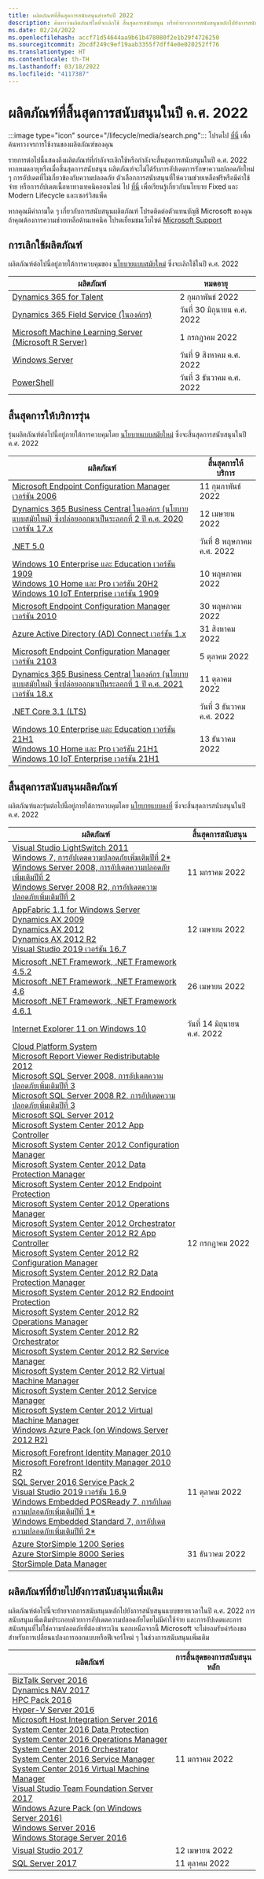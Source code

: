 ```yaml
---
title: ผลิตภัณฑ์ที่สิ้นสุดการสนับสนุนสำหรับปี 2022
description: ค้นหาว่าผลิตภัณฑ์ใดที่จะเลิกใช้ สิ้นสุดการสนับสนุน หรือย้ายจากการสนับสนุนหลักไปยังการสนับสนุนแบบขยายเวลาในปี ค.ศ. 2022
ms.date: 02/24/2022
ms.openlocfilehash: accf71d54644aa9b61b478080f2e1b29f4726250
ms.sourcegitcommit: 2bcdf249c9ef19aab3355f7dff4e0e020252ff76
ms.translationtype: HT
ms.contentlocale: th-TH
ms.lasthandoff: 03/18/2022
ms.locfileid: "4117387"
---
```

# <a name="products-ending-support-in-2022"></a>ผลิตภัณฑ์ที่สิ้นสุดการสนับสนุนในปี ค.ศ. 2022

:::image type="icon" source="/lifecycle/media/search.png":::
โปรดไป [ที่นี่](/lifecycle/products/) เพื่อค้นหาวงจรการใช้งานของผลิตภัณฑ์ของคุณ

รายการต่อไปนี้แสดงถึงผลิตภัณฑ์ที่กำลังจะเลิกใช้หรือกำลังจะสิ้นสุดการสนับสนุนในปี ค.ศ. 2022 หากหมดอายุหรือเมื่อสิ้นสุดการสนับสนุน ผลิตภัณฑ์จะไม่ได้รับการอัปเดตการรักษาความปลอดภัยใหม่ ๆ การอัปเดตที่ไม่เกี่ยวข้องกับความปลอดภัย ตัวเลือกการสนับสนุนที่ให้ความช่วยเหลือฟรีหรือมีค่าใช้จ่าย หรือการอัปเดตเนื้อหาทางเทคนิคออนไลน์ ไป [ที่นี่](/lifecycle/overview/product-end-of-support-overview) เพื่อเรียนรู้เกี่ยวกับนโยบาย Fixed และ Modern Lifecycle และเซอร์วิสแพ็ค

หากคุณมีคำถามใด ๆ เกี่ยวกับการสนับสนุนผลิตภัณฑ์ โปรดติดต่อตัวแทนบัญชี Microsoft ของคุณ ถ้าคุณต้องการความช่วยเหลือด้านเทคนิค โปรดเยี่ยมชมเว็บไซต์ [Microsoft Support](https://support.microsoft.com/contactus/?ws=support)

## <a name="product-retirements"></a>การเลิกใช้ผลิตภัณฑ์

ผลิตภัณฑ์ต่อไปนี้อยู่ภายใต้การควบคุมของ [นโยบายแบบสมัยใหม่](/lifecycle/policies/modern) ซึ่งจะเลิกใช้ในปี ค.ศ. 2022

| ผลิตภัณฑ์ | หมดอายุ |
| --- | --- |
| [Dynamics 365 for Talent](/lifecycle/products/dynamics-365-for-talent?branch=live)<br> | 2 กุมภาพันธ์ 2022 |
| [Dynamics 365 Field Service (ในองค์กร)](/lifecycle/products/dynamics-365-field-service-onpremises?branch=live)<br> | วันที่ 30 มิถุนายน ค.ศ. 2022 |
| [Microsoft Machine Learning Server (Microsoft R Server)](/lifecycle/products/microsoft-machine-learning-server-microsoft-r-server?branch=live)<br> | 1 กรกฎาคม 2022 |
| [Windows Server](/lifecycle/products/windows-server?branch=live)<br> | วันที่ 9 สิงหาคม ค.ศ. 2022 |
| [PowerShell](/lifecycle/products/powershell?branch=live)<br> | วันที่ 3 ธันวาคม ค.ศ. 2022 |


## <a name="release-end-of-servicing"></a>สิ้นสุดการให้บริการรุ่น

รุ่นผลิตภัณฑ์ต่อไปนี้อยู่ภายใต้การควบคุมโดย [นโยบายแบบสมัยใหม่](/lifecycle/policies/modern) ซึ่งจะสิ้นสุดการสนับสนุนในปี ค.ศ. 2022

| ผลิตภัณฑ์ | สิ้นสุดการให้บริการ |
| --- | --- |
| [Microsoft Endpoint Configuration Manager เวอร์ชัน 2006](/lifecycle/products/microsoft-endpoint-configuration-manager?branch=live)<br> | 11 กุมภาพันธ์ 2022 |
| [Dynamics 365 Business Central ในองค์กร (นโยบายแบบสมัยใหม่) ซึ่งปล่อยออกมาเป็นระลอกที่ 2 ปี ค.ศ. 2020 เวอร์ชัน 17.x](/lifecycle/products/dynamics-365-business-central-onpremises-modern-policy?branch=live)<br> | 12 เมษายน 2022 |
| [.NET 5.0](/lifecycle/products/microsoft-net-and-net-core?branch=live)<br> | วันที่ 8 พฤษภาคม ค.ศ. 2022 |
| [Windows 10 Enterprise และ Education เวอร์ชัน 1909](/lifecycle/products/windows-10-enterprise-and-education?branch=live)<br>[Windows 10 Home และ Pro เวอร์ชัน 20H2](/lifecycle/products/windows-10-home-and-pro?branch=live)<br>[Windows 10 IoT Enterprise เวอร์ชัน 1909](/lifecycle/products/windows-10-iot-enterprise?branch=live)<br> | 10 พฤษภาคม 2022 |
| [Microsoft Endpoint Configuration Manager เวอร์ชัน 2010](/lifecycle/products/microsoft-endpoint-configuration-manager?branch=live)<br> | 30 พฤษภาคม 2022 |
| [Azure Active Directory (AD) Connect เวอร์ชัน 1.x](/lifecycle/products/azure-active-directory-ad-connect?branch=live)<br> | 31 สิงหาคม 2022 |
| [Microsoft Endpoint Configuration Manager เวอร์ชัน 2103](/lifecycle/products/microsoft-endpoint-configuration-manager?branch=live)<br> | 5 ตุลาคม 2022 |
| [Dynamics 365 Business Central ในองค์กร (นโยบายแบบสมัยใหม่) ซึ่งปล่อยออกมาเป็นระลอกที่ 1 ปี ค.ศ. 2021 เวอร์ชัน 18.x](/lifecycle/products/dynamics-365-business-central-onpremises-modern-policy?branch=live)<br> | 11 ตุลาคม 2022 |
| [.NET Core 3.1 (LTS)](/lifecycle/products/microsoft-net-and-net-core?branch=live)<br> | วันที่ 3 ธันวาคม ค.ศ. 2022 |
| [Windows 10 Enterprise และ Education เวอร์ชัน 21H1](/lifecycle/products/windows-10-enterprise-and-education?branch=live)<br>[Windows 10 Home และ Pro เวอร์ชัน 21H1](/lifecycle/products/windows-10-home-and-pro?branch=live)<br>[Windows 10 IoT Enterprise เวอร์ชัน 21H1](/lifecycle/products/windows-10-iot-enterprise?branch=live)<br> | 13 ธันวาคม 2022 |


## <a name="products-reaching-end-of-support"></a>สิ้นสุดการสนับสนุนผลิตภัณฑ์

ผลิตภัณฑ์และรุ่นต่อไปนี้อยู่ภายใต้การควบคุมโดย [นโยบายแบบคงที่](/lifecycle/policies/fixed) ซึ่งจะสิ้นสุดการสนับสนุนในปี ค.ศ. 2022

| ผลิตภัณฑ์ | สิ้นสุดการสนับสนุน |
| --- | --- |
| [Visual Studio LightSwitch 2011](/lifecycle/products/visual-studio-lightswitch-2011?branch=live)<br>[Windows 7, การอัปเดตความปลอดภัยเพิ่มเติมปีที่ 2*](/lifecycle/products/windows-7?branch=live)<br>[Windows Server 2008, การอัปเดตความปลอดภัยเพิ่มเติมปีที่ 2](/lifecycle/products/windows-server-2008?branch=live)<br>[Windows Server 2008 R2, การอัปเดตความปลอดภัยเพิ่มเติมปีที่ 2](/lifecycle/products/windows-server-2008-r2?branch=live)<br> | 11 มกราคม 2022 |
| [AppFabric 1.1 for Windows Server](/lifecycle/products/appfabric-11-for-windows-server?branch=live)<br>[Dynamics AX 2009](/lifecycle/products/dynamics-ax-2009?branch=live)<br>[Dynamics AX 2012](/lifecycle/products/dynamics-ax-2012?branch=live)<br>[Dynamics AX 2012 R2](/lifecycle/products/dynamics-ax-2012-r2?branch=live)<br>[Visual Studio 2019 เวอร์ชัน 16.7](/lifecycle/products/visual-studio-2019?branch=live)<br> | 12 เมษายน 2022 |
| [Microsoft .NET Framework, .NET Framework 4.5.2](/lifecycle/products/microsoft-net-framework?branch=live)<br>[Microsoft .NET Framework, .NET Framework 4.6](/lifecycle/products/microsoft-net-framework?branch=live)<br>[Microsoft .NET Framework, .NET Framework 4.6.1](/lifecycle/products/microsoft-net-framework?branch=live)<br> | 26 เมษายน 2022 |
| [Internet Explorer 11 on Windows 10](/lifecycle/products/internet-explorer-11-on-windows-10?branch=live)<br> | วันที่ 14 มิถุนายน ค.ศ. 2022 |
| [Cloud Platform System](/lifecycle/products/cloud-platform-system?branch=live)<br>[Microsoft Report Viewer Redistributable 2012](/lifecycle/products/microsoft-report-viewer-redistributable-2012?branch=live)<br>[Microsoft SQL Server 2008, การอัปเดตความปลอดภัยเพิ่มเติมปีที่ 3](/lifecycle/products/microsoft-sql-server-2008?branch=live)<br>[Microsoft SQL Server 2008 R2, การอัปเดตความปลอดภัยเพิ่มเติมปีที่ 3](/lifecycle/products/microsoft-sql-server-2008-r2?branch=live)<br>[Microsoft SQL Server 2012](/lifecycle/products/microsoft-sql-server-2012?branch=live)<br>[Microsoft System Center 2012 App Controller](/lifecycle/products/microsoft-system-center-2012-app-controller?branch=live)<br>[Microsoft System Center 2012 Configuration Manager](/lifecycle/products/microsoft-system-center-2012-configuration-manager?branch=live)<br>[Microsoft System Center 2012 Data Protection Manager](/lifecycle/products/microsoft-system-center-2012-data-protection-manager?branch=live)<br>[Microsoft System Center 2012 Endpoint Protection](/lifecycle/products/microsoft-system-center-2012-endpoint-protection?branch=live)<br>[Microsoft System Center 2012 Operations Manager](/lifecycle/products/microsoft-system-center-2012-operations-manager?branch=live)<br>[Microsoft System Center 2012 Orchestrator](/lifecycle/products/microsoft-system-center-2012-orchestrator?branch=live)<br>[Microsoft System Center 2012 R2 App Controller](/lifecycle/products/microsoft-system-center-2012-r2-app-controller?branch=live)<br>[Microsoft System Center 2012 R2 Configuration Manager](/lifecycle/products/microsoft-system-center-2012-r2-configuration-manager?branch=live)<br>[Microsoft System Center 2012 R2 Data Protection Manager](/lifecycle/products/microsoft-system-center-2012-r2-data-protection-manager?branch=live)<br>[Microsoft System Center 2012 R2 Endpoint Protection](/lifecycle/products/microsoft-system-center-2012-r2-endpoint-protection?branch=live)<br>[Microsoft System Center 2012 R2 Operations Manager](/lifecycle/products/microsoft-system-center-2012-r2-operations-manager?branch=live)<br>[Microsoft System Center 2012 R2 Orchestrator](/lifecycle/products/microsoft-system-center-2012-r2-orchestrator?branch=live)<br>[Microsoft System Center 2012 R2 Service Manager](/lifecycle/products/microsoft-system-center-2012-r2-service-manager?branch=live)<br>[Microsoft System Center 2012 R2 Virtual Machine Manager](/lifecycle/products/microsoft-system-center-2012-r2-virtual-machine-manager?branch=live)<br>[Microsoft System Center 2012 Service Manager](/lifecycle/products/microsoft-system-center-2012-service-manager?branch=live)<br>[Microsoft System Center 2012 Virtual Machine Manager](/lifecycle/products/microsoft-system-center-2012-virtual-machine-manager?branch=live)<br>[Windows Azure Pack (on Windows Server 2012 R2)](/lifecycle/products/windows-azure-pack-on-windows-server-2012-r2?branch=live)<br> | 12 กรกฎาคม 2022 |
| [Microsoft Forefront Identity Manager 2010](/lifecycle/products/microsoft-forefront-identity-manager-2010?branch=live)<br>[Microsoft Forefront Identity Manager 2010 R2](/lifecycle/products/microsoft-forefront-identity-manager-2010-r2?branch=live)<br>[SQL Server 2016 Service Pack 2](/lifecycle/products/sql-server-2016?branch=live)<br>[Visual Studio 2019 เวอร์ชัน 16.9](/lifecycle/products/visual-studio-2019?branch=live)<br>[Windows Embedded POSReady 7, การอัปเดตความปลอดภัยเพิ่มเติมปีที่ 1*](/lifecycle/products/windows-embedded-posready-7?branch=live)<br>[Windows Embedded Standard 7, การอัปเดตความปลอดภัยเพิ่มเติมปีที่ 2*](/lifecycle/products/windows-embedded-standard-7?branch=live)<br> | 11 ตุลาคม 2022 |
| [Azure StorSimple 1200 Series](/lifecycle/products/azure-storsimple-1200-series?branch=live)<br>[Azure StorSimple 8000 Series](/lifecycle/products/azure-storsimple-8000-series?branch=live)<br>[StorSimple Data Manager](/lifecycle/products/storsimple-data-manager?branch=live)<br> | 31 ธันวาคม 2022 |


## <a name="products-moving-to-extended-support"></a>ผลิตภัณฑ์ที่ย้ายไปยังการสนับสนุนเพิ่มเติม

ผลิตภัณฑ์ต่อไปนี้จะย้ายจากการสนับสนุนหลักไปยังการสนับสนุนแบบขยายเวลาในปี ค.ศ. 2022 การสนับสนุนเพิ่มเติมประกอบด้วยการอัปเดตความปลอดภัยโดยไม่มีค่าใช้จ่าย และการอัปเดตและการสนับสนุนที่ไม่ใช่ความปลอดภัยที่ต้องชำระเงิน นอกเหนือจากนี้ Microsoft จะไม่ยอมรับคำร้องขอสำหรับการเปลี่ยนแปลงการออกแบบหรือฟีเจอร์ใหม่ ๆ ในช่วงการสนับสนุนเพิ่มเติม

| ผลิตภัณฑ์ | การสิ้นสุดของการสนับสนุนหลัก |
| --- | --- |
| [BizTalk Server 2016](/lifecycle/products/biztalk-server-2016?branch=live)<br>[Dynamics NAV 2017](/lifecycle/products/dynamics-nav-2017?branch=live)<br>[HPC Pack 2016](/lifecycle/products/hpc-pack-2016?branch=live)<br>[Hyper-V Server 2016](/lifecycle/products/hyperv-server-2016?branch=live)<br>[Microsoft Host Integration Server 2016](/lifecycle/products/microsoft-host-integration-server-2016?branch=live)<br>[System Center 2016 Data Protection](/lifecycle/products/system-center-2016-data-protection?branch=live)<br>[System Center 2016 Operations Manager](/lifecycle/products/system-center-2016-operations-manager?branch=live)<br>[System Center 2016 Orchestrator](/lifecycle/products/system-center-2016-orchestrator?branch=live)<br>[System Center 2016 Service Manager](/lifecycle/products/system-center-2016-service-manager?branch=live)<br>[System Center 2016 Virtual Machine Manager](/lifecycle/products/system-center-2016-virtual-machine-manager?branch=live)<br>[Visual Studio Team Foundation Server 2017](/lifecycle/products/visual-studio-team-foundation-server-2017?branch=live)<br>[Windows Azure Pack (on Windows Server 2016)](/lifecycle/products/windows-azure-pack-on-windows-server-2016?branch=live)<br>[Windows Server 2016](/lifecycle/products/windows-server-2016?branch=live)<br>[Windows Storage Server 2016](/lifecycle/products/windows-storage-server-2016?branch=live)<br> | 11 มกราคม 2022 |
| [Visual Studio 2017](/lifecycle/products/visual-studio-2017?branch=live)<br> | 12 เมษายน 2022 |
| [SQL Server 2017](/lifecycle/products/sql-server-2017?branch=live)<br> | 11 ตุลาคม 2022 |
